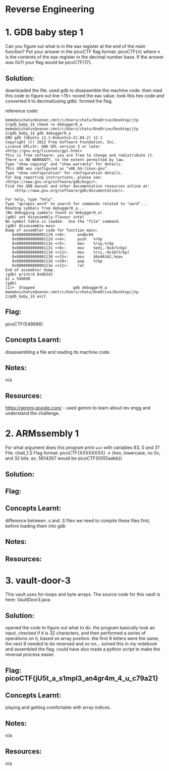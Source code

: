 # Reverse Engineering

# 1. GDB baby step 1 
Can you figure out what is in the eax register at the end of the main function? Put your answer in the picoCTF flag format: picoCTF{n} where n is the contents of the eax register in the decimal number base. If the answer was 0x11 your flag would be picoCTF{17}.

## Solution: 
downloaded the file. used gdb to disassemble the machine code. then read this code to figure out line <15> noved the eax value. took this hex code and converted it to decimal(using gdb). formed the flag.

reference code:

```
memeboichatur@xenon:/mnt/c/Users/chatu/OneDrive/Desktop/jtp 2/gdb_baby_1$ chmod +x debugger0_a
memeboichatur@xenon:/mnt/c/Users/chatu/OneDrive/Desktop/jtp 2/gdb_baby_1$ gdb debugger0_a
GNU gdb (Ubuntu 12.1-0ubuntu1~22.04.2) 12.1
Copyright (C) 2022 Free Software Foundation, Inc.
License GPLv3+: GNU GPL version 3 or later <http://gnu.org/licenses/gpl.html>
This is free software: you are free to change and redistribute it.
There is NO WARRANTY, to the extent permitted by law.
Type "show copying" and "show warranty" for details.
This GDB was configured as "x86_64-linux-gnu".
Type "show configuration" for configuration details.
For bug reporting instructions, please see:
<https://www.gnu.org/software/gdb/bugs/>.
Find the GDB manual and other documentation resources online at:
    <http://www.gnu.org/software/gdb/documentation/>.

For help, type "help".
Type "apropos word" to search for commands related to "word"...
Reading symbols from debugger0_a...
(No debugging symbols found in debugger0_a)
(gdb) set disassembly-flavour intel
No symbol table is loaded.  Use the "file" command.
(gdb) disassemble main
Dump of assembler code for function main:
   0x0000000000001129 <+0>:     endbr64
   0x000000000000112d <+4>:     push   %rbp
   0x000000000000112e <+5>:     mov    %rsp,%rbp
   0x0000000000001131 <+8>:     mov    %edi,-0x4(%rbp)
   0x0000000000001134 <+11>:    mov    %rsi,-0x10(%rbp)
   0x0000000000001138 <+15>:    mov    $0x86342,%eax
   0x000000000000113d <+20>:    pop    %rbp
   0x000000000000113e <+21>:    ret
End of assembler dump.
(gdb) print/d 0x86342
$1 = 549698
(gdb)
[1]+  Stopped                 gdb debugger0_a
memeboichatur@xenon:/mnt/c/Users/chatu/OneDrive/Desktop/jtp 2/gdb_baby_1$ exit

```

## Flag: 
picoCTF{549698}

## Concepts Learnt: 
disassembling a file and reading its machine code.
  
## Notes:
n/a

## Resources: 
https://gemini.google.com/ - used gemini to learn about rev engg and understand the challenge.




# 2.  ARMssembly 1
For what argument does this program print `win` with variables 83, 0 and 3? File: chall_1.S Flag format: picoCTF{XXXXXXXX} -> (hex, lowercase, no 0x, and 32 bits. ex. 5614267 would be picoCTF{0055aabb})

## Solution:

## Flag: 

## Concepts Learnt: 
difference between .s and .S files
we need to compile these files first, before loading them into gdb

## Notes:

## Resources: 


# 3. vault-door-3
This vault uses for-loops and byte arrays. The source code for this vault is here: VaultDoor3.java

## Solution:
opened the code to figure out what to do. the program basically took an input, checked if it is 32 characters, and then performed a series of operations on it, based on array position. the first 8 letters were the same, the next 8 needed to be reversed and so on... solved this in my notebook and assembled the flag. could have also made a python script to make the reversal process easier.


## Flag: picoCTF{jU5t_a_s1mpl3_an4gr4m_4_u_c79a21}

## Concepts Learnt: 
playing and getting comfortable with array indices.

## Notes:
n/a

## Resources: 
n/a